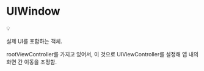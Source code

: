 # UIWindow

<aside>
💡

실제 UI를 포함하는 객체.

rootViewController를 가지고 있어서, 이 것으로 UIViewController를 설정해 앱 내의 화면 간 이동을 조정함.

</aside>